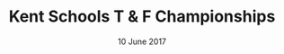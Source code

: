 ---
layout: default
title: Kent Schools T & F Championships
date: 10 June 2017
location: Ashford
---